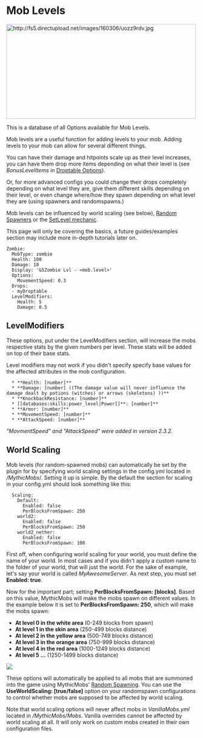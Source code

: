 Mob Levels
==========

<img src="http://fs5.directupload.net/images/160306/uozz9rdv.jpg" width="500" height="250" alt="http://fs5.directupload.net/images/160306/uozz9rdv.jpg" />

This is a database of all Options available for Mob Levels.

Mob levels are a useful function for adding levels to your mob. Adding
levels to your mob can allow for several different things.

You can have their damage and hitpoints scale up as their level
increases, you can have them drop more items depending on what their
level is (see _BonusLevelItems_ in [Droptable Options](/Items/Drops#droptable-options)).

Or, for more advanced configs you could change their drops completely
depending on what level they are, give them different skills depending
on their level, or even change where/how they spawn depending on what
level they are (using spawners and randomspawns.)

Mob levels can be influenced by world scaling (see below), [Random
Spawners](/Random%20Spawns) or the [SetLevel
mechanic](/skills/mechanics/setlevel).

This page will only be covering the basics, a future guides/examples
section may include more in-depth tutorials later on.

    Zombie:
      MobType: zombie
      Health: 100
      Damage: 10
      Display: '&5Zombie Lvl - <mob.level>'
      Options:
        MovementSpeed: 0.3
      Drops:
      - myDroptable
      LevelModifiers:
        Health: 5
        Damage: 0.5
<!--
DropsPerLevel
-------------

The drops listed under this section will be applied depending on the
level of the mob. In the example above the Zombie has a 50% chance of
dropping an additional gold nugget per level. So if he's level 5 he has
a chance to drop up to 6 gold nuggets.

See [Drops Overview](/databases/drops/overview) for more information.

*DropsPerLevel has been removed as of v4.4*
-->
LevelModifiers
--------------

These options, put under the LevelModifiers section, will increase the
mobs respective stats by the given numbers per level. These stats will
be added on top of their base stats.

Level modifiers may not work if you didn't specify specify base values
for the affected attributes in the mob configuration.

      * **Health: [number]**
      * **Damage: [number] ((The damage value will never influence the damage dealt by potions (witches) or arrows (skeletons) ))**
      * **KnockbackResistance: [number]**
      * [[databases:skills:power_level|Power]]**: [number]**
      * **Armor: [number]**
      * **MovementSpeed: [number]**
      * **AttackSpeed: [number]**

*"MovmentSpeed" and "AttackSpeed" were added in version 2.3.2.*

World Scaling
-------------

Mob levels (for random-spawned mobs) can automatically be set by the
plugin for by specifying world scaling settings in the config.yml
located in */MythicMobs*/. Setting it up is simple. By the default the
section for scaling in your config.yml should look something like this:

      Scaling:
        Default:
          Enabled: false
          PerBlocksFromSpawn: 250
        world2:
          Enabled: false
          PerBlocksFromSpawn: 250
        world2_nether:
          Enabled: false
          PerBlocksFromSpawn: 100

First off, when configuring world scaling for your world, you must
define the name of your world. In most cases and if you didn't apply a
custom name to the folder of your world, that will just the *world*. For
the sake of example, let's say your world is called *MyAwesomeServer*.
As next step, you must set **Enabled: true**.

Now for the important part; setting **PerBlocksFromSpawn: \[blocks\]**.
Based on this value, MythicMobs will make the mobs spawn on different
values. In the example below it is set to **PerBlocksFromSpawn: 250**,
which will make the mobs spawn:

-   **At level 0 in the white area** (0-249 blocks from spawn)
-   **At level 1 in the skin area** (250-499 blocks distance)
-   **At level 2 in the yellow area** (500-749 blocks distance)
-   **At level 3 in the orange area** (750-999 blocks distance)
-   **At level 4 in the red area** (1000-1249 blocks distance)
-   **At level 5 ...** (1250-1499 blocks distance)

![](http://fs5.directupload.net/images/160317/ebnd74rs.jpg)

These options will automatically be applied to all mobs that are
summoned into the game using MythicMobs' [Random
Spawning](/[[databases/spawners/randomspawners). You can use the
**UseWorldScaling: \[true/false\]** option on your randomspawn
configurations to control whether mobs are supposed to be affected by
world scaling.

Note that world scaling options will never affect mobs in
*VanillaMobs.yml* located in */MythicMobs/Mobs*. Vanilla overrides
cannot be affected by world scaling at all. It will only work on custom
mobs created in their own configuration files.
